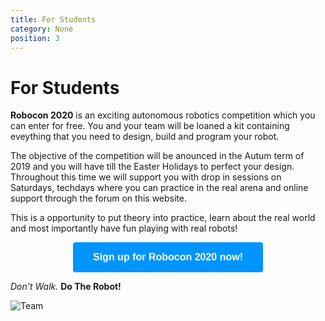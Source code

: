 ```yaml
---
title: For Students
category: None
position: 3
---
```

# For Students

**Robocon 2020** is an exciting autonomous robotics competition which you can enter for free. You and your team will be loaned a kit containing eveything that you need to design, build and program your robot.

The objective of the competition will be anounced in the Autum term of 2019 and you will have till the Easter Holidays to perfect your design. Throughout this time we will support you with drop in sessions on Saturdays, techdays where you can practice in the real arena and online support through the forum on this website. 

This is a opportunity to put theory into practice, learn about the real world and most importantly have fun playing with real robots!

<div style="text-align:center;">

<form action="https://www.surveymonkey.co.uk/r/2JFZ785">

 <input type="submit" style="background-color: #0094FF; border: none;color: white; padding: 15px 32px;text-align: center;text-decoration: none;display: inline-block;font-size: 16px;border-radius: 4px;font-weight: bold; " value="Sign up for Robocon 2020 now!" />

</form>

</div>

_Don't Walk._ **Do The Robot!**

![Team](/images/030-C3140COMPRSD.jpg)

